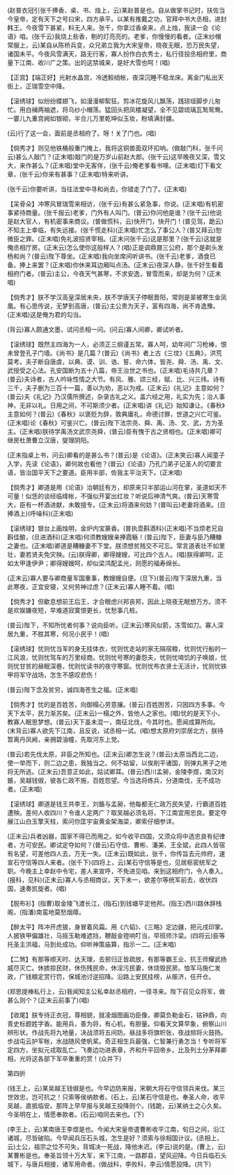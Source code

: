 <!-- { "loadSidebar": true } -->
(赵普衣冠引张千捧香、桌、书、烛上，云)某赵普是也。自从做掌书记时，扶佐当今皇帝，定有天下之号曰宋，四方承平。以某有推戴之功，官拜中书大丞相，进封韩王。今夜雪下甚紧，料无人来。张千，你拿过香桌来，点上烛，我读一会《论语》咱。(张千云)我烧上些香，剔的灯亮亮的。老爹，你慢慢的看者。(正末纱帽常服上，云)某自从陈桥兵变，众兄弟立我为大宋皇帝，晓夜无眠，恐万民失望，诸国未平。今夜风雪满天，路无行客，寡人扮作白衣秀士，私行径投丞相府里，商量下江南、收川广之策。出的这禁城来，是好大雪也呵！(唱)

【正宫】【端正好】光射水晶宫，冷透鲛绡帐，夜深沉睡不稳龙床。离金门私出天街上，正瑞雪空中降。

【滚绣球】似纷纷蝶翅飞，如漫漫柳絮狂。剪冰花旋风儿飘荡，践琼瑶脚步儿匆忙。用白襕两袖遮，将乌纱小帽荡。猛回头把凤楼凝望，全不见碧琉璃瓦鹙鸳鸯。一霎儿九重宫阙如银砌，半合儿万里乾坤似玉妆，粉填满封疆。

(云)行了这一会，面前是丞相府了。呀！关了门也。(唱)

【倘秀才】则见他铁桶般重门掩上，我将这铜兽面双环扣响。(做敲门科，张千问云)甚么人敲门？(正末唱)敲门的是万岁山前赵大郎。(张千云)这早晚夜又深，雪又大，来作甚么？(正末唱)堂中无客伴，(张千云)俺老爹看书哩。(正末唱)灯下看文章，(张千云)你来有甚事？(正末唱)特来听讲。

(张千云)你要听讲，当往法堂中寻和尚去，你错走了门了。(正末唱)

【呆骨朵】冲寒风冒瑞雪来相访，(张千云)有甚么紧急事，你说。(正末唱)有机密事紧待商量。(张千报云)老爹，门外有人叫门。(普云)你问他是谁？(张千云)他说是赵大官人，有机密事来商议。(普做慌科，云)快开门，快开门！(普见驾，跪云)不知主上幸临，有失远接。(张千慌走科)(正末唱)忙怎么了事公人？(普又拜云)恕微臣之罪。(正末唱)免礼波招贤宰相。(正末问张千云)这是那里？(张千云)这就是俺丞相厅房。(正末云)怎么使你这般样人？(唱)正是调鼎鼐三公府，那个是剃头发杨和尚？(普云)陛下尊坐。(正末唱)我向坐席间听讲书。(张千云)老爹，酒食已备。捧上来罢？(正末唱)你休来耳边厢叫点汤。(正末云)夜深人静，张千好生看着相府门者。(普云)主公，今夜天气甚寒，不求安逸，冒雪而来，却是为何？(正末唱)

【倘秀才】朕不学汉高皇深居未央，朕不学唐天子停眠晋阳，常则是翠被寒生金凤凰。有心思传说，无梦到高唐，(普云)主公贵为天子，富有四海，尚不肯逸豫。(正末唱)这是俺为君的勾当。

(背云)寡人颇通文墨，试问丞相一问。(问云)寡人间卿，卿试听者。

【滚绣球】既然主四海为一人，必须正三纲谨五常。寡人呵，幼年间广习枪棒，恨未曾登孔子门墙。《尚书》是几篇？(普云)《尚书》者上古《三坟》《五典》，洪荒莫考。夫子断自唐虞，以典、谟、训、诰、誓、命六体，皆尧、舜、汤、禹、文、武授受之心法。孔安国断为五十八篇，帝王治世之书也。(正末唱)毛诗共几章？(普云)夫诗者，古人吟咏性情之大节。有风、雅、颂三经，赋、比、兴三纬。诗有三千，夫子删为三百十一篇，善以为劝，恶以为戒。(正末云)《礼记》主意如何？(普云)夫《礼记》乃汉儒所撰述，杂录古礼之义。盖六经之用，礼实为先；治人事神，无非以礼。日用之间，不可斯须少者。(正末唱)讲《礼记》始知谦让。《春秋》主意如何？(普云)《春秋》以褒贬为辞，敦典庸礼，命德讨罪，世道之兴亡可鉴。(正末唱)论《春秋》可鉴兴亡。(普云)陛下法宗尧、舜、禹、汤、文、武，方为圣主。(正末唱)朕待学禹汤文武宗尧舜，(普云)臣有愧于古之贤相也。(正末唱)卿可继房杜萧曹立汉唐，燮理阴阳。

(正末指桌上书，问云)卿看的是甚么书？(普云)是《论语》。(正末笑云)寡人闻童子入学，先读《论语》，卿何故也看他？(普云)《论语》乃孔门弟子记圣人的切要言语，皆治国平天下之要道。臣用半部，佐我主平治天下。(正末唱)

【倘秀才】卿道是用《论语》治朝廷有方，却原来只半部运山河在掌，圣道如天不可量！似恁的谈经临绛帐，不强似开宴出红妆？听说后神清气爽。(普云)天寒雪大，臣有一杯酒进献，未敢擅专。(正末云)将酒来何妨？(普叫云)老妻将酒来。(旦捧酒上)(呼噪科)(正末唱)

【滚绣球】银台上画烛明，金炉内宝篆香。(普执壶斟酒科)(正末唱)不当烦老兄自斟佳酿，(旦进酒科)(正末唱)何须教嫂嫂亲捧霞觞！(普云)陛下，臣妻与臣乃糟糠之妻也。(正末唱)卿道是糟糠妻不下堂。朕须想贫贱交不可忘。常言道表壮不如里壮，妻若贤夫免灾殃。(云)朕得卿，卿得嫂嫂，可比四个古人。(唱)朕得卿呵，正如太甲逢伊尹；卿得嫂嫂呵，却似梁鸿配孟光，则愿的福寿绵长。

(正末云)寡人要与卿商量军国重事，教嫂嫂自便。(旦下)(普云)陛下深居九重，当此寒夜，正宜安寝，又何劳神过虑？(正末云)寡人睡不着。(唱)

【倘秀才】但歇息想前王后王，才合眼虑兴邦丧邦，因此上晓夜无眠想万方。须不是欢娱嫌夜短，早难道寂寞恨更长，忧愁事几桩。

(普云)陛下，不知所忧者何事？说向臣听。(正末云)寒风似箭，冻雪如刀。寡人深居九重，不胜其寒，何况小民乎！(唱)

【滚绣球】忧则忧当军的身无挂体衣，忧则忧走站的家无隔宿粮，忧则忧行船的一江风浪，忧则忧驾车的万里经商。忧则忧号寒的妻怨夫，忧则忧啼饥的子唤娘，忧则忧甘贫的昼眠深巷，忧则忧读书的夜守寒窗。忧则忧布衣贤士无活计，忧则忧铁甲将军守战场，怎生不感叹悲伤！

(普云)陛下念及贫穷，诚四海苍生之福。(正末唱)

【倘秀才】忧的是百姓苦，向御榻心劳意攘。(普云)百姓困苦，只因四方多事。今天下太平，民力渐苏矣。(正末云)一榻之外，皆他人之家也。(唱)忧的是天下小，教寡人眠思梦想。(普云)天下虽未混一，南征北伐，今其时也。愿闻成算所向。(末背云)寡人欲先下江南，且反说，试丞相一试。(唱)想太原府刘崇居北方，朕待暂离丹凤阙，亲拥碧油幢，先取河东上党。

(普云)若先伐太原，非臣之所知也。(正末云)卿怎生说？(普云)太原当西北二边，使一举而下，则二边之患，我独当之。何不姑留，以俟削平诸国，则弹丸黑子之地将无所逃。(正末云)吾意正如此，姑试卿耳。(普云)西川孟昶，金陵李煜，南汉刘鋹，吴越钱俶，彼各仁政不施，百姓怨望。今当选将练兵，分道南伐，无不成功者。(正末唱)

【滚绣球】卿道是钱王共李王，刘鋹与孟昶，他每都无仁政万民失望，行霸道百姓遭殃。差何人收四川？令谁人定两广？取吴越必须名将，下江南宜用忠良。要定夺展江山白玉擎天柱，索问你匡宇宙黄金架海梁，卿索仔细参详。

(正末云)兵者凶器，国家不得已而用之。如今收平四国，又须众将中选忠良有纪律者，方可安民。卿试定夺如何？(普云)石守信、曹彬、潘美、王全斌，此四人皆宿有名望，可差他四人去，万无一失。(正末云)既如此，张千，你传旨去元帅府，速宣石守信等四人来者。(张千下)(四将上，云)某石守信等是也，见居枢密统军之职。今晚主上幸赵中令宅，差人来宣呼，不免进见咱。来到这相府门，令人奏入。(报科，见科)(正末云)寡人与丞相商议，天下未一，欲差尔等统军前去，收伏四国，速奏凯旋者。(唱)

【脱布衫】(指曹)取金陵飞渡长江，(指石)到钱塘平定他邦。(指王)西川路休辞栈阁，(指潘)南蛮地莫愁烟瘴。

【醉太平】阵冲开虎狼，身冒着风霜。用《六韬》、《三略》定边疆，把元戌印掌。人披铁甲偏雄壮，马摇玉勒难遮挡，鞭敲金镫响叮当，早班师汴梁。(四将云)臣等托圣主洪福，马到处成功。仰听神策庙算，指示一二。(正末唱)

【二煞】有那等顺天时、达天理，去邪归正皆疏放，有那等霸王业、抗王师耀武扬威尽灭亡。休掳掠民财，休伤残民命，休淫污民妻，休烧毁民房。恤军马施仁发政，广钱粮定赏行罚，保城池讨逆招降。沿路上安民挂榜，从赈济，任开仓。

(郑恩提棒私行上，云)我闻知主公私幸赵丞相府，一径寻来。陛下召见众将军，做甚么则个？(正末云前事了)(唱)

【收尾】朕专待正衣冠，尊相貌，就凌烟图画功臣像，卿莫负勒金石，铭钟鼎，向青史标题姓字香。能用兵，善为将，有心机，有胆量。仰看天文算早象，俯察山川辨形状。作战先将九地量，决战须将五间防。昼战多将旗帜张，夜战频将火鼓扬。步战屯云护军帐，水战随风使帆桨。奇正相生兵最强，仁智兼行勇怎当！专听将军定四方，坐拟元戎取乱亡。飞奏边功进表章，齐和升平回帝乡。比及列土分茅拜卿相，光将这各部下军卒重重的赏！(众并下)


第四折

(钱王上，云)某吴越王钱俶是也。今早边防来报，宋朝大将石守信领兵来伐。某三世效忠，岂可抗之！只索等侯纳款者。(石上，云)某石守信是也。奉圣人命，收平吴越，直抵临安。那阵上早早报与吴越王投降则个。(钱跪，云)某纳土之心久矣。今圣明在上，情愿奉款者。(石云)咱同去来也。(下)

(李王上，云)某南唐王李煜是也。今闻大宋皇帝遣曹彬收平江南，旬日之间，沿江诸城，尽皆破陷。今早闻兵压石头城，怎生是好？须索与徐相国计议。(丞相上，云)土公，祖宗之位不可失，背城决一死战，降他未迟。(李云)说的是。(曹上，云)某曹彬是也。奉圣旨领十万大军，来下江南，一路郡县，望风迎降。今日兵临石头城下，与唐兵相接，诸军用命者。(做战科，李败科，李云)情愿投降。(共下)

